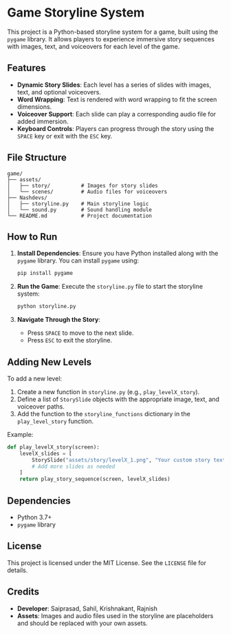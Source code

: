 # Game Storyline System

This project is a Python-based storyline system for a game, built using the `pygame` library. It allows players to experience immersive story sequences with images, text, and voiceovers for each level of the game.

## Features

- **Dynamic Story Slides**: Each level has a series of slides with images, text, and optional voiceovers.
- **Word Wrapping**: Text is rendered with word wrapping to fit the screen dimensions.
- **Voiceover Support**: Each slide can play a corresponding audio file for added immersion.
- **Keyboard Controls**: Players can progress through the story using the `SPACE` key or exit with the `ESC` key.

## File Structure

```
game/
├── assets/
│   ├── story/          # Images for story slides
│   └── scenes/         # Audio files for voiceovers
├── Nashdevs/
│   ├── storyline.py    # Main storyline logic
│   └── sound.py        # Sound handling module
└── README.md           # Project documentation
```

## How to Run

1. **Install Dependencies**:
   Ensure you have Python installed along with the `pygame` library. You can install `pygame` using:
   ```bash
   pip install pygame
   ```

2. **Run the Game**:
   Execute the `storyline.py` file to start the storyline system:
   ```bash
   python storyline.py
   ```

3. **Navigate Through the Story**:
   - Press `SPACE` to move to the next slide.
   - Press `ESC` to exit the storyline.

## Adding New Levels

To add a new level:
1. Create a new function in `storyline.py` (e.g., `play_levelX_story`).
2. Define a list of `StorySlide` objects with the appropriate image, text, and voiceover paths.
3. Add the function to the `storyline_functions` dictionary in the `play_level_story` function.

Example:
```python
def play_levelX_story(screen):
    levelX_slides = [
        StorySlide("assets/story/levelX_1.png", "Your custom story text here.", "scenes/levelX_1.mp3"),
        # Add more slides as needed
    ]
    return play_story_sequence(screen, levelX_slides)
```

## Dependencies

- Python 3.7+
- `pygame` library

## License

This project is licensed under the MIT License. See the `LICENSE` file for details.

## Credits

- **Developer**: Saiprasad, Sahil, Krishnakant, Rajnish
- **Assets**: Images and audio files used in the storyline are placeholders and should be replaced with your own assets.